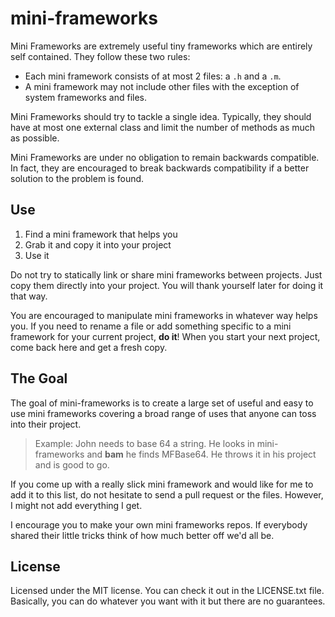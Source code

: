 mini-frameworks
===============

Mini Frameworks are extremely useful tiny frameworks which are entirely self contained. They follow these two rules:

- Each mini framework consists of at most 2 files: a `.h` and a `.m`.
- A mini framework may not include other files with the exception of system frameworks and files.

Mini Frameworks should try to tackle a single idea. Typically, they should have at most one external class and limit the number of methods as much as possible.

Mini Frameworks are under no obligation to remain backwards compatible. In fact, they are encouraged to break backwards compatibility if a better solution to the problem is found.

Use
---

1. Find a mini framework that helps you
2. Grab it and copy it into your project
3. Use it

Do not try to statically link or share mini frameworks between projects. Just copy them directly into your project. You will thank yourself later for doing it that way.

You are encouraged to manipulate mini frameworks in whatever way helps you. If you need to rename a file or add something specific to a mini framework for your current project, **do it**! When you start your next project, come back here and get a fresh copy.

The Goal
--------

The goal of mini-frameworks is to create a large set of useful and easy to use mini frameworks covering a broad range of uses that anyone can toss into their project.

> Example: John needs to base 64 a string. He looks in mini-frameworks and **bam** he finds MFBase64. He throws it in his project and is good to go.

If you come up with a really slick mini framework and would like for me to add it to this list, do not hesitate to send a pull request or the files. However, I might not add everything I get.

I encourage you to make your own mini frameworks repos. If everybody shared their little tricks think of how much better off we'd all be.

License
-------

Licensed under the MIT license. You can check it out in the LICENSE.txt file. Basically, you can do whatever you want with it but there are no guarantees.
